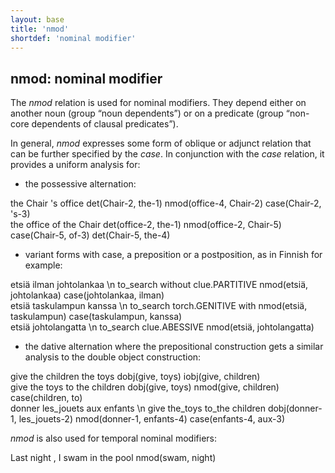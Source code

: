 ```yaml
---
layout: base
title: 'nmod'
shortdef: 'nominal modifier'
---
```


## nmod: nominal modifier

The *nmod* relation is used for nominal modifiers. They depend either on another noun (group “noun dependents”) or on a predicate (group “non-core dependents of clausal predicates”).

In general, *nmod* expresses some form of oblique or adjunct relation that can be further specified by the *case*.  In conjunction with the *case* relation, it provides a uniform analysis for:

- the possessive alternation:

<div class="sd-parse">
the Chair 's office
det(Chair-2, the-1)
nmod(office-4, Chair-2)
case(Chair-2, 's-3)
</div>

<div class="sd-parse">
the office of the Chair
det(office-2, the-1)
nmod(office-2, Chair-5)
case(Chair-5, of-3)
det(Chair-5, the-4)
</div>


- variant forms with case, a preposition or a postposition, as in Finnish for example:

<div class="sd-parse">
etsiä ilman johtolankaa \n to_search without clue.PARTITIVE
nmod(etsiä, johtolankaa)
case(johtolankaa, ilman)
</div>

<div class="sd-parse">
etsiä taskulampun kanssa \n to_search torch.GENITIVE with
nmod(etsiä, taskulampun)
case(taskulampun, kanssa)
</div>

<div class="sd-parse">
etsiä johtolangatta \n to_search clue.ABESSIVE
nmod(etsiä, johtolangatta)
</div>

- the dative alternation where the prepositional construction gets a similar analysis to the double object construction:

 <div class="sd-parse">
give the children the toys
dobj(give, toys)
iobj(give, children)
</div>

<div class="sd-parse">
give the toys to the children
dobj(give, toys)
nmod(give, children)
case(children, to)
</div>

<div class="sd-parse">
donner les_jouets aux enfants \n give the_toys to_the children
dobj(donner-1, les_jouets-2)
nmod(donner-1, enfants-4)
case(enfants-4, aux-3)
</div>

*nmod* is also used for temporal nominal modifiers:

<div class="sd-parse">
Last night , I swam in the pool
nmod(swam, night)
</div>

